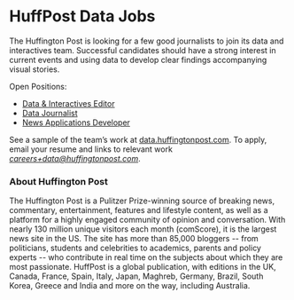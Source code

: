# HuffPost Data Jobs
The Huffington Post is looking for a few good journalists to join its data and interactives team. 
Successful candidates should have a strong interest in current events and using data to develop clear findings accompanying visual stories.

Open Positions:
* [Data & Interactives Editor](https://github.com/huffpostdata/jobs/blob/master/data-interactives-editor.md)
* [Data Journalist](https://github.com/huffpostdata/jobs/blob/master/data-journalist.md)
* [News Applications Developer](https://github.com/huffpostdata/jobs/blob/master/news-applications-developer.md)

See a sample of the team’s work at [data.huffingtonpost.com](data.huffingtonpost.com). To apply, email your resume and links to relevant work *careers+data@huffingtonpost.com*.

### About Huffington Post
The Huffington Post is a Pulitzer Prize-winning source of breaking news, 
commentary, entertainment, features and lifestyle content, as well as 
a platform for a highly engaged community of opinion and conversation. 
With nearly 130 million unique visitors each month (comScore), it is 
the largest news site in the US. The site has more than 
85,000 bloggers -- from politicians, students and celebrities to 
academics, parents and policy experts -- who contribute in real time 
on the subjects about which they are most passionate. HuffPost is 
a global publication, with editions in the UK, Canada, France, Spain,
Italy, Japan, Maghreb, Germany, Brazil, South Korea, Greece and India 
and more on the way, including Australia.
